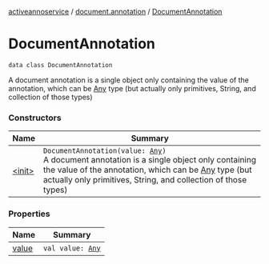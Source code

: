 [activeannoservice](../../index.md) / [document.annotation](../index.md) / [DocumentAnnotation](./index.md)

# DocumentAnnotation

`data class DocumentAnnotation`

A document annotation is a single object only containing the value of the annotation, which can be [Any](https://kotlinlang.org/api/latest/jvm/stdlib/kotlin/-any/index.html) type
(but actually only primitives, String, and collection of those types)

### Constructors

| Name | Summary |
|---|---|
| [&lt;init&gt;](-init-.md) | `DocumentAnnotation(value: `[`Any`](https://kotlinlang.org/api/latest/jvm/stdlib/kotlin/-any/index.html)`)`<br>A document annotation is a single object only containing the value of the annotation, which can be [Any](https://kotlinlang.org/api/latest/jvm/stdlib/kotlin/-any/index.html) type (but actually only primitives, String, and collection of those types) |

### Properties

| Name | Summary |
|---|---|
| [value](value.md) | `val value: `[`Any`](https://kotlinlang.org/api/latest/jvm/stdlib/kotlin/-any/index.html) |
